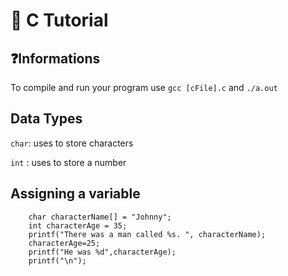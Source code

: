 # 💾 C Tutorial

## ❓Informations

To compile and run your program use ``` gcc [cFile].c ``` and ```./a.out```

## Data Types
```char```: uses to store characters

```int``` : uses to store a number

## Assigning a variable

````
    char characterName[] = "Johnny";
    int characterAge = 35;
    printf("There was a man called %s. ", characterName);
    characterAge=25;
    printf("He was %d",characterAge);
    printf("\n");
````